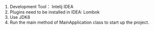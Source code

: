 1. Development Tool： Intelij IDEA
2. Plugins need to be installed in IDEA: Lombok
3. Use JDK8
4. Run the main method of MainApplication class to start up the project.

